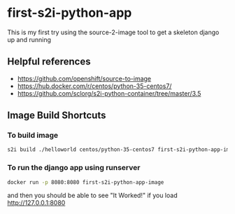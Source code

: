 # first-s2i-python-app

This is my first try using the source-2-image tool to get a skeleton django up 
and running

## Helpful references

* https://github.com/openshift/source-to-image
* https://hub.docker.com/r/centos/python-35-centos7/
* https://github.com/sclorg/s2i-python-container/tree/master/3.5

## Image Build Shortcuts

### To build image

```sh
s2i build ./helloworld centos/python-35-centos7 first-s2i-python-app-image
```

### To run the django app using runserver
```sh
docker run -p 8080:8080 first-s2i-python-app-image
```
and then you should be able to see "It Worked!" if you load http://127.0.0.1:8080
